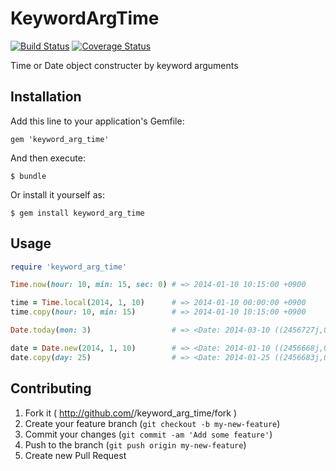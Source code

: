 # KeywordArgTime
[![Build Status](https://travis-ci.org/joker1007/keyword_arg_time.png?branch=master)](https://travis-ci.org/joker1007/keyword_arg_time)
[![Coverage Status](https://coveralls.io/repos/joker1007/keyword_arg_time/badge.png?branch=master)](https://coveralls.io/r/joker1007/keyword_arg_time?branch=master)

Time or Date object constructer by keyword arguments

## Installation

Add this line to your application's Gemfile:

    gem 'keyword_arg_time'

And then execute:

    $ bundle

Or install it yourself as:

    $ gem install keyword_arg_time

## Usage

```ruby
require 'keyword_arg_time'

Time.now(hour: 10, min: 15, sec: 0) # => 2014-01-10 10:15:00 +0900

time = Time.local(2014, 1, 10)      # => 2014-01-10 00:00:00 +0900
time.copy(hour: 10, min: 15)        # => 2014-01-10 10:15:00 +0900

Date.today(mon: 3)                  # => <Date: 2014-03-10 ((2456727j,0s,0n),+0s,2299161j)>

date = Date.new(2014, 1, 10)        # => <Date: 2014-01-10 ((2456668j,0s,0n),+0s,2299161j)>
date.copy(day: 25)                  # => <Date: 2014-01-25 ((2456683j,0s,0n),+0s,2299161j)>
```

## Contributing

1. Fork it ( http://github.com/<my-github-username>/keyword_arg_time/fork )
2. Create your feature branch (`git checkout -b my-new-feature`)
3. Commit your changes (`git commit -am 'Add some feature'`)
4. Push to the branch (`git push origin my-new-feature`)
5. Create new Pull Request
